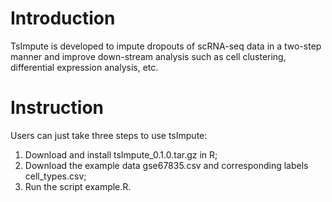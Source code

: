 # Introduction
TsImpute is developed to impute dropouts of scRNA-seq data in a two-step manner and improve down-stream analysis such as cell clustering, differential expression analysis, etc.

# Instruction
Users can just take three steps to use tsImpute:
1. Download and install tsImpute_0.1.0.tar.gz in R;
2. Download the example data gse67835.csv and corresponding labels cell_types.csv;
3. Run the script example.R.
